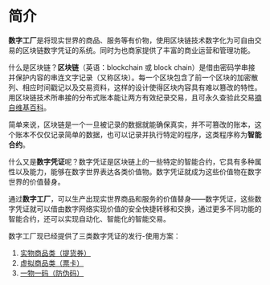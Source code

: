# 简介



**数字工厂**是将现实世界的商品、服务等有价物，使用区块链技术数字化为可自由交易的区块链数字凭证的系统。同时为也商家提供了丰富的商业运营和管理功能。

什么是区块链？**区块链**（英语：blockchain 或 block chain）是借由密码学串接并保护内容的串连文字记录（又称区块）。每一个区块包含了前一个区块的加密散列、相应时间戳记以及交易资料，这样的设计使得区块内容具有难以篡改的特性。用区块链技术所串接的分布式账本能让两方有效纪录交易，且可永久查验此交易[摘自维基百科](https://zh.wikipedia.org/wiki/%E5%8C%BA%E5%9D%97%E9%93%BE)。

简单来说，区块链是一个一旦被记录的数据就能确保真实，并不可篡改的账本，这个账本不仅仅记录简单的数据，也可以记录并执行特定的程序，这类程序称为**智能合约**。

什么又是**数字凭证**呢？数字凭证是区块链上的一些特定的智能合约，它具有多种属性以及能力，能够在数字世界表达各类价值物。数字凭证就成为这些价值物在数字世界的价值替身。

通过**数字工厂**，可以生产出现实世界商品和服务的价值替身——数字凭证，这些数字凭证就可以借由数字网络实现价值的安全快捷转移和交换，通过更多不同功能的智能合约，还可以实现自动化、智能化的智能交易。

数字工厂现已经提供了三类数字凭证的发行-使用方案：

1. [实物商品类（提货券）](c3/c3-1/readme.md)
2. [虚拟商品类（票卡）](c3/c3-2/readme.md)
3. [一物一码（防伪码）](c3/c3-2/readme.md)

